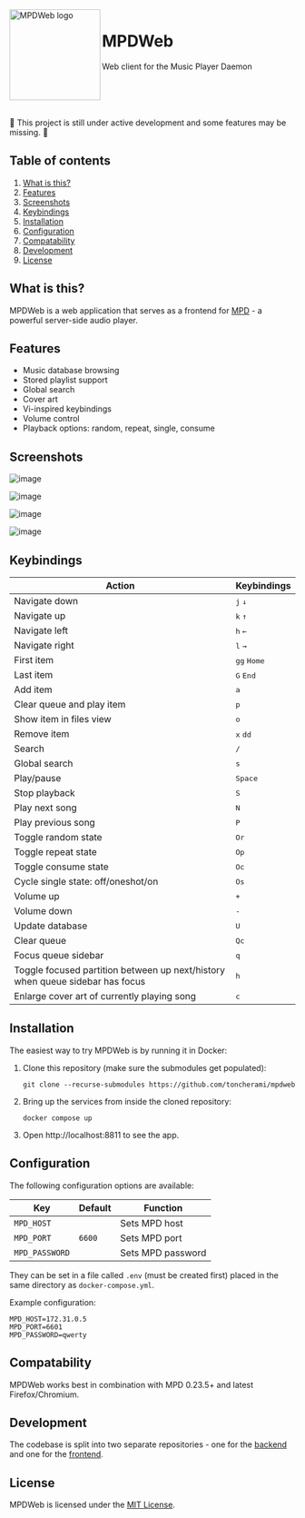 <img src="https://user-images.githubusercontent.com/13941584/173183299-79946d36-276f-47d8-9c40-0a1ca968461f.png" align="left" height="160px" alt="MPDWeb logo">

# MPDWeb

Web client for the Music Player Daemon

<br clear="left">

<br>

:construction: This project is still under active development and some features may be missing. :construction:

## Table of contents

1. [What is this?](#what-is-this)
2. [Features](#features)
3. [Screenshots](#screenshots)
4. [Keybindings](#keybindings)
5. [Installation](#installation)
6. [Configuration](#configuration)
7. [Compatability](#compatability)
8. [Development](#development)
9. [License](#license)

## What is this?

MPDWeb is a web application that serves as a frontend for [MPD](https://musicpd.org) - a powerful server-side audio
player.

## Features

- Music database browsing
- Stored playlist support
- Global search
- Cover art
- Vi-inspired keybindings
- Volume control
- Playback options: random, repeat, single, consume

## Screenshots

![image](https://user-images.githubusercontent.com/13941584/179988308-567c0ebf-0f77-4363-b143-a4b98723b493.png)

![image](https://user-images.githubusercontent.com/13941584/179988487-ba594e21-504c-42cb-b9c2-31c7b7d6ba64.png)

![image](https://user-images.githubusercontent.com/13941584/187583493-f06eb125-a3c2-4f8f-a693-de34f1a08efa.png)

![image](https://user-images.githubusercontent.com/13941584/179988635-2bd73245-ba46-4a96-8b66-01bbc7bcbb7a.png)

## Keybindings

| Action                                                                        | Keybindings                   |
|-------------------------------------------------------------------------------|-------------------------------|
| Navigate down                                                                 | <kbd>j</kbd> <kbd>↓</kbd>     |
| Navigate up                                                                   | <kbd>k</kbd> <kbd>↑</kbd>     |
| Navigate left                                                                 | <kbd>h</kbd> <kbd>←</kbd>     |
| Navigate right                                                                | <kbd>l</kbd> <kbd>→</kbd>     |
| First item                                                                    | <kbd>gg</kbd> <kbd>Home</kbd> |
| Last item                                                                     | <kbd>G</kbd> <kbd>End</kbd>   |
| Add item                                                                      | <kbd>a</kbd>                  |
| Clear queue and play item                                                     | <kbd>p</kbd>                  |
| Show item in files view                                                       | <kbd>o</kbd>                  |
| Remove item                                                                   | <kbd>x</kbd> <kbd>dd</kbd>    |
| Search                                                                        | <kbd>/</kbd>                  |
| Global search                                                                 | <kbd>s</kbd>                  |
| Play/pause                                                                    | <kbd>Space</kbd>              |
| Stop playback                                                                 | <kbd>S</kbd>                  |
| Play next song                                                                | <kbd>N</kbd>                  |
| Play previous song                                                            | <kbd>P</kbd>                  |
| Toggle random state                                                           | <kbd>Or</kbd>                 |
| Toggle repeat state                                                           | <kbd>Op</kbd>                 |
| Toggle consume state                                                          | <kbd>Oc</kbd>                 |
| Cycle single state: off/oneshot/on                                            | <kbd>Os</kbd>                 |
| Volume up                                                                     | <kbd>+</kbd>                  |
| Volume down                                                                   | <kbd>-</kbd>                  |
| Update database                                                               | <kbd>U</kbd>                  |
| Clear queue                                                                   | <kbd>Qc</kbd>                 |
| Focus queue sidebar                                                           | <kbd>q</kbd>                  |
| Toggle focused partition between up next/history when queue sidebar has focus | <kbd>h</kbd>                  |
| Enlarge cover art of currently playing song                                   | <kbd>c</kbd>                  |

## Installation

The easiest way to try MPDWeb is by running it in Docker:

1. Clone this repository (make sure the submodules get populated):

    ```shell
    git clone --recurse-submodules https://github.com/toncherami/mpdweb
    ```

2. Bring up the services from inside the cloned repository:

    ```shell
    docker compose up
    ```

3. Open http://localhost:8811 to see the app.

## Configuration

The following configuration options are available:

| Key            | Default | Function          |
|----------------|---------|-------------------|
| `MPD_HOST`     |         | Sets MPD host     |
| `MPD_PORT`     | `6600`  | Sets MPD port     |
| `MPD_PASSWORD` |         | Sets MPD password |

They can be set in a file called `.env` (must be created first) placed in the same directory as `docker-compose.yml`.

Example configuration:

```env
MPD_HOST=172.31.0.5
MPD_PORT=6601
MPD_PASSWORD=qwerty
```

## Compatability

MPDWeb works best in combination with MPD 0.23.5+ and latest Firefox/Chromium. 

## Development

The codebase is split into two separate repositories - one for the [backend](https://github.com/toncherami/mpdweb.backend) and one for the [frontend](https://github.com/toncherami/mpdweb.frontend).

## License

MPDWeb is licensed under the [MIT License](http://opensource.org/licenses/MIT).
